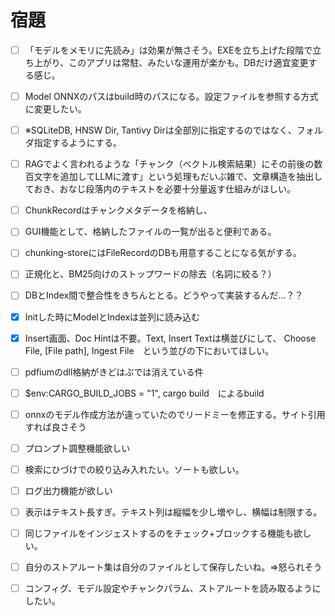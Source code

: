 # 宿題

- [ ] 「モデルをメモリに先読み」は効果が無さそう。EXEを立ち上げた段階で立ち上がり、このアプリは常駐、みたいな運用が楽かも。DBだけ適宜変更する感じ。
- [ ] Model ONNXのパスはbuild時のパスになる。設定ファイルを参照する方式に変更したい。
- [ ] ※SQLiteDB, HNSW Dir, Tantivy Dirは全部別に指定するのではなく、フォルダ指定するようにする。
- [ ] RAGでよく言われるような「チャンク（ベクトル検索結果）にその前後の数百文字を追加してLLMに渡す」という処理もだいぶ雑で、文章構造を抽出しておき、おなじ段落内のテキストを必要十分量返す仕組みがほしい。
- [ ] ChunkRecordはチャンクメタデータを格納し、

- [ ] GUI機能として、格納したファイルの一覧が出ると便利である。
- [ ] chunking-storeにはFileRecordのDBも用意することになる気がする。
- [ ] 正規化と、BM25向けのストップワードの除去（名詞に絞る？）
- [ ] DBとIndex間で整合性をきちんととる。どうやって実装するんだ…？？

- [x] Initした時にModelとIndexは並列に読み込む
- [x] Insert画面、Doc Hintは不要。Text, Insert Textは横並びにして、
      Choose File, [File path], Ingest File　という並びの下においてほしい。
- [ ] pdfiumのdll格納がきどはぶでは消えている件
- [ ] $env:CARGO_BUILD_JOBS = "1", cargo build　によるbuild
- [ ] onnxのモデル作成方法が違っていたのでリードミーを修正する。サイト引用すれば良さそう
- [ ] プロンプト調整機能欲しい
- [ ] 検索にひづけでの絞り込み入れたい。ソートも欲しい。
- [ ] ログ出力機能が欲しい
- [ ] 表示はテキスト長すぎ。テキスト列は縦幅を少し増やし、横幅は制限する。
- [ ] 同じファイルをインジェストするのをチェック+ブロックする機能も欲しい。
- [ ] 自分のストアルート集は自分のファイルとして保存したいね。⇒怒られそう
- [ ] コンフィグ、モデル設定やチャンクパラム、ストアルートを読み取るようにしたい。


